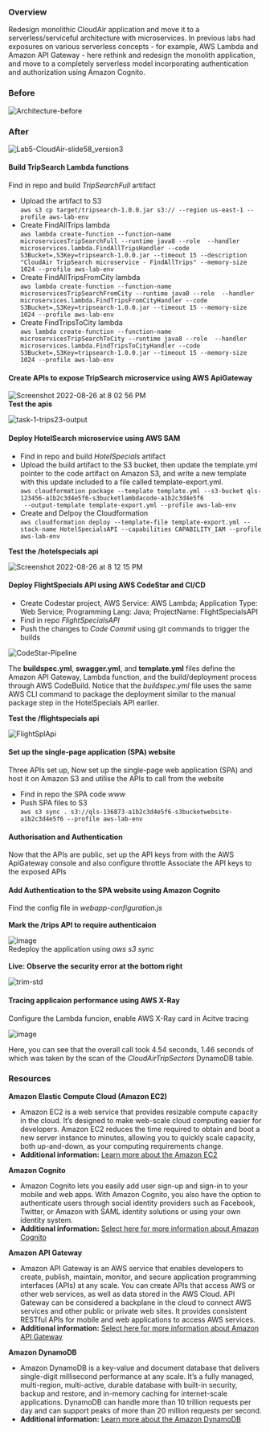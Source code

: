 <h3>Overview</h3>
<p>Redesign monolithic CloudAir application and move it to a serverless/serviceful architecture with microservices.
  In previous labs had exposures on 
  various serverless concepts - for example, AWS Lambda and Amazon API Gateway - here rethink and redesign the monolith application,
  and move to a completely serverless model incorporating authentication and authorization using Amazon Cognito.</p>
<h3>Before</h3>

![Architecture-before](https://user-images.githubusercontent.com/43699421/186924472-1680982f-9f85-47db-8719-cd9cc78c6d0d.png)

<h3>After</h3>

![Lab5-CloudAir-slide58_version3](https://user-images.githubusercontent.com/43699421/186924508-54e7d9f2-eb96-4be5-be74-8190d0d41fa9.png)


<h4>Build TripSearch Lambda functions</h4>
Find in repo and build <em>TripSearchFull</em> artifact
<ul>
  <li>Upload the artifact to S3 </br>
    <code>aws s3 cp target/tripsearch-1.0.0.jar s3://<S3BucketLambdaCode> --region us-east-1 --profile aws-lab-env</code>
  </li>
  <li>Create FindAllTrips lambda </br>
    <code>aws lambda create-function --function-name microservicesTripSearchFull --runtime java8 --role <LambdaExecutionRole> --handler microservices.lambda.FindAllTripsHandler --code S3Bucket=<S3BucketLambdaCode>,S3Key=tripsearch-1.0.0.jar --timeout 15 --description "CloudAir TripSearch microservice - FindAllTrips" --memory-size 1024 --profile aws-lab-env</code>
  </li>
  <li>Create FindAllTripsFromCity lambda </br>
    <code>aws lambda create-function --function-name microservicesTripSearchFromCity --runtime java8 --role <LambdaExecutionRole> --handler microservices.lambda.FindTripsFromCityHandler --code S3Bucket=<S3BucketLambdaCode>,S3Key=tripsearch-1.0.0.jar --timeout 15 --memory-size 1024 --profile aws-lab-env</code>
  </li>
  <li>Create FindTripsToCity lambda </br>
    <code>aws lambda create-function --function-name microservicesTripSearchToCity --runtime java8 --role <LambdaExecutionRole> --handler microservices.lambda.FindTripsToCityHandler --code S3Bucket=<S3BucketLambdaCode>,S3Key=tripsearch-1.0.0.jar --timeout 15 --memory-size 1024 --profile aws-lab-env</code>
  </li>
</ul>

<h4>Create APIs to expose TripSearch microservice using AWS ApiGateway</h4>

![Screenshot 2022-08-26 at 8 02 56 PM](https://user-images.githubusercontent.com/43699421/186928000-4d080081-9f52-4a9e-9c30-9676821ae173.png)
</br>
<strong>Test the apis</strong>

![task-1-trips23-output](https://user-images.githubusercontent.com/43699421/186933650-443a2854-be83-4e1e-b57a-2a3613ced596.png)

<h4>Deploy HotelSearch microservice using AWS SAM</h4>

<ul>
  <li>Find in repo and build <em>HotelSpecials</em> artifact</li>
  <li>Upload the build artifact to the S3 bucket, then update the template.yml pointer to the code artifact on Amazon S3, and write a new template with this update included to a file called template-export.yml.
  </br>
  <code>aws cloudformation package --template template.yml --s3-bucket qls-123456-a1b2c3d4e5f6-s3bucketlambdacode-a1b2c3d4e5f6
 --output-template template-export.yml --profile aws-lab-env
</code>
  </li>
  
  <li>Create and Delpoy the Cloudformation
  </br>
  <code>aws cloudformation deploy --template-file template-export.yml --stack-name HotelSpecialsAPI --capabilities CAPABILITY_IAM --profile aws-lab-env </code>
  </li>
</ul>
<strong>Test the /hotelspecials api</strong>

![Screenshot 2022-08-26 at 8 12 15 PM](https://user-images.githubusercontent.com/43699421/186930325-4060b698-df85-417e-8fcc-b73d35d59c67.png)

<h4>Deploy FlightSpecials API using AWS CodeStar and CI/CD</h4>
<ul>
  <li>Create Codestar project, AWS Service: AWS Lambda; Application Type: Web Service; Programming Lang: Java; ProjectName: FlightSpecialsAPI
  </li>
  <li>Find in repo <em>FlightSpecialsAPI</em></li>
  <li>Push the changes to <em>Code Commit</em> using git commands to trigger the builds</li>
</ul>

![CodeStar-Pipeline](https://user-images.githubusercontent.com/43699421/186918680-81471430-94b4-40fe-9fb7-6ede3ef1f77d.png)

<p>The <strong>buildspec.yml</strong>, <strong>swagger.yml</strong>, and <strong>template.yml</strong> files define the Amazon API Gateway, Lambda function, and the build/deployment process through AWS CodeBuild. Notice that the <em>buildspec.yml</em> file uses the same AWS CLI command to package the deployment similar to the manual package step in the HotelSpecials API earlier.</p>

<strong>Test the /flightspecials api</strong>

![FlightSplApi](https://user-images.githubusercontent.com/43699421/186931295-8dd4cb3f-c36d-4ae7-aad6-f1628027873d.png)

<h4>Set up the single-page application (SPA) website</h4>
<p>Three APIs set up, Now set up the single-page web application (SPA) and host it on Amazon S3 and utilise the APIs to call from the website</p>
<ul>
  <li>Find in repo the SPA code <em>www</em></li>
  <li>Push SPA files to S3
  </br>
  <code>aws s3 sync . s3://qls-136873-a1b2c3d4e5f6-s3bucketwebsite-a1b2c3d4e5f6 --profile aws-lab-env</code>
  </li>
</ul>

<h4>Authorisation and Authentication</h4>
Now that the APIs are public, set up the API keys from with the AWS ApiGateway console and also configure throttle
Associate the API keys to the exposed APIs

<h4>Add Authentication to the SPA website using Amazon Cognito</h4>
Find the config file in <em>webapp-configuration.js</em>
</br>
</br>
<strong>Mark the /trips API to require authenticaion</strong>

![image](https://user-images.githubusercontent.com/43699421/186939067-2071145c-de67-4242-bb28-52b443f0979e.png)
</br>
Redeploy the application using <em>aws s3 sync</em>
</br>
</br>
<strong>Live: Observe the security error at the bottom right</strong>

![trim-std](https://user-images.githubusercontent.com/43699421/186922906-d5a498d1-cd4e-46f6-a50a-61e9973d45c0.gif)

<h4>Tracing applicaion performance using AWS X-Ray</h4>
Configure the Lambda funcion, enable AWS X-Ray card in Acitve tracing 

![image](https://user-images.githubusercontent.com/43699421/186939660-433ddb50-9829-43ad-82f3-5fbf3acdf161.png)
<p>Here, you can see that the overall call took 4.54 seconds, 1.46 seconds of which was taken by the scan of the <em>CloudAirTripSectors</em> DynamoDB table.</p>

<h3>Resources</h3>
<p><strong>Amazon Elastic Compute Cloud (Amazon EC2)</strong></p>
<ul>
  <li>Amazon EC2 is a web service that provides resizable compute capacity in the cloud. It’s designed to make web-scale cloud computing easier for developers. Amazon EC2 reduces the time required to obtain and boot a new server instance to minutes, allowing you to quickly scale capacity, both up-and-down, as your computing requirements change.</li>
  <li><strong>Additional information:</strong> <a href="https://aws.amazon.com/ec2" target="_blank">Learn more about the Amazon EC2</a></li>
</ul>
<p><strong>Amazon Cognito</strong></p>
<ul>
<li>Amazon Cognito lets you easily add user sign-up and sign-in to your mobile and web apps. With Amazon Cognito, you also have the option to authenticate users through social identity providers such as Facebook, Twitter, or Amazon with SAML identity solutions or using your own identity system.</li>
<li><strong>Additional information:</strong> <a href="https://aws.amazon.com/cognito/" target="_blank">Select here for more information about Amazon Cognito</a></li>
</ul>
<p><strong>Amazon API Gateway</strong></p>
<ul>
<li>Amazon API Gateway is an AWS service that enables developers to create, publish, maintain, monitor, and secure application programming interfaces (APIs) at any scale. You can create APIs that access AWS or other web services, as well as data stored in the AWS Cloud. API Gateway can be considered a backplane in the cloud to connect AWS services and other public or private web sites. It provides consistent RESTful APIs for mobile and web applications to access AWS services.
<li><strong>Additional information:</strong> <a href="https://aws.amazon.com/apigateway/" target="_blank">Select here for more information about Amazon API Gateway</a></li>
</ul>
<p><strong>Amazon DynamoDB</strong></p>
<ul>
<li>Amazon DynamoDB is a key-value and document database that delivers single-digit millisecond performance at any scale. It’s a fully managed, multi-region, multi-active, durable database with built-in security, backup and restore, and in-memory caching for internet-scale applications. DynamoDB can handle more than 10 trillion requests per day and can support peaks of more than 20 million requests per second.</li>
<li><strong>Additional information:</strong> <a href="https://aws.amazon.com/dynamodb/" target="_blank">Learn more about the Amazon DynamoDB</a></li>
</ul>
